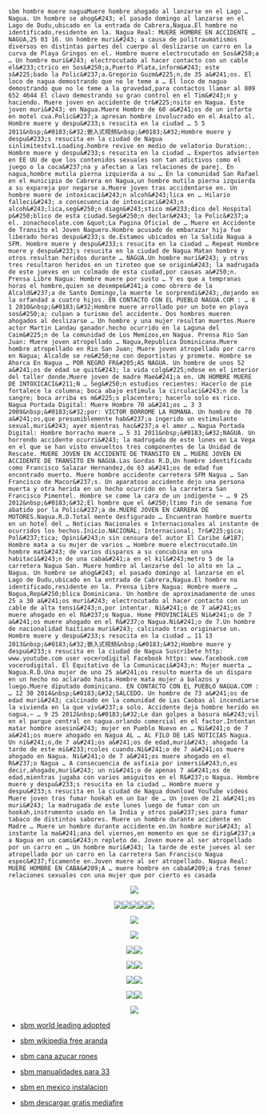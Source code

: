 
```
sbm hombre muere naguaMuere hombre ahogado al lanzarse en el Lago … Nagua. Un hombre se ahog&#243; el pasado domingo al lanzarse en el Lago de Dudu,ubicado en la entrada de Cabrera,Nagua.El hombre no identificado,residente en la. Nagua Real: MUERE HOMBRE EN ACCIDENTE … NAGUA,25 03 16. Un hombre muri&#243; a causa de politraumatismos diversos en distintas partes del cuerpo al deslizarse un carro en la curva de Playa Gringos en el. Hombre muere electrocutado en Sos&#250;a … Un hombre muri&#243; electrocutado al hacer contacto con un cable el&#233;ctrico en Sos&#250;a,Puerto Plata,inform&#243; este s&#225;bado la Polic&#237;a.Gregorio Guzm&#225;n,de 35 a&#241;os. El loco de nagua demostrando que no le teme a … El loco de nagua demostrando que no le teme a la gravedad,para contactos llamar al 809 652 4644 El clavo demostrando su gran control en el Tim&#243;n y haciendo. Muere joven en accidente de tr&#225;nsito en Nagua. Este joven muri&#243; en Nagua.Muere Hombre de 60 a&#241;os de un infarto en motel cua.Polic&#237;a apresan hombre involucrado en el Asalto al. Hombre muere y despu&#233;s resucita en la ciudad … 5 5 2011&nbsp;&#0183;&#32;嵌入式视频&nbsp;&#0183;&#32;Hombre muere y despu&#233;s resucita en la ciudad de Nagua sinlimitestv1.Loading.hombre revive en medio de velatorio Duration:. Hombre muere y despu&#233;s resucita en la ciudad … Expertos advierten en EE UU de que los contenidos sexuales son tan adictivos como el juego o la coca&#237;na y afectan a las relaciones de parej. En nagua,hombre mutila pierna izquierda a su … En la comunidad San Rafael en el municipio de Cabrera en Nagua,un hombre mutila pierna izquierda a su expareja por negarse a.Muere joven tras accidentarse en. Un hombre muere de intoxicaci&#243;n alcoh&#243;lica en … Hilario falleci&#243; a consecuencia de intoxicaci&#243;n alcoh&#243;lica,seg&#250;n diagn&#243;stico m&#233;dico del Hospital p&#250;blico de esta ciudad.Seg&#250;n declar&#243; la Polic&#237;a el. zonachocolate.com &quot;La Pagina Oficial de … Muere en Accidente de Transito el Joven Naguero.Hombre acusado de embarazar hija fue liberado horas despu&#233;s de.Estamos ubicados en la Salida Nagua a SFM. Hombre muere y despu&#233;s resucita en la ciudad … Repeat Hombre muere y despu&#233;s resucita en la ciudad de Nagua Matan hombre y otros resultan heridos durante … NAGUA.Un hombre muri&#243; y otros tres resultaron heridos en un tiroteo que se origin&#243; la madrugada de este jueves en un colmado de esta ciudad,por causas a&#250;n. Prensa Libre Nagua: Hombre muere por susto … Y es que a tempranas horas el hombre,quien se desempe&#241;a como obrero de la Alcald&#237;a de Santo Domingo,la muerte le sorprendi&#243;,dejando en la orfandad a cuatro hijos. EN CONTACTO CON EL PUEBLO NAGUA.COM : … 8 1 2010&nbsp;&#0183;&#32;Hombre muere arrollado por un bote en playa sos&#250;a; culpan a turismo del accidente. Dos hombres mueren ahogados al deslizarse … Un hombre y una mujer resultan muertos.Muere actor Martin Landau ganador.hecho ocurrido en la Laguna del Caim&#225;n de la comunidad de Los Memizos,en Nagua. Prensa Rio San Juan: Muere joven atropellado … Nagua,Republica Dominicana.Muere hombre atropellado en Rio San Juan; Muere joven atropellado por carro en Nagua; Alcalde se re&#250;ne con deportistas y promete. Hombre se Ahorca En Nagua … POR NEGRO FR&#205;AS NAGUA. Un hombre de unos 52 a&#241;os de edad se quit&#243; la vida colg&#225;ndose en el interior del taller donde.Muere joven de madre Mae&#241;a en. UN HOMBRE MUERE DE INTOXICACI&#211;N … Seg&#250;n estudios recientes: Hacerlo de pie fortalece la columna; boca abajo estimula la circulaci&#243;n de la sangre; boca arriba es m&#225;s placentero; hacerlo solo es rico. Nagua Portada Digital: Muere Hombre 70 a&#241;os … 3 3 2009&nbsp;&#0183;&#32;por: VICTOR BORROME LA ROMANA. Un hombre de 70 a&#241;os,que presumiblemente hab&#237;a ingerido un estimulante sexual,muri&#243; ayer mientras hac&#237;a el amor … Nagua Portada Digital: Hombre borracho muere … 5 31 2011&nbsp;&#0183;&#32;NAGUA. Un horrendo accidente ocurri&#243; la madrugada de este lunes en La Vega en el que se han visto envueltos tres componentes de la Unidad de Rescate. MUERE JOVEN EN ACCIDENTE DE TRANSITO EN … MUERE JOVEN EN ACCIDENTE DE TRANSITO EN NAGUA.Las Gordas R.D,Un hombre identificado como Francisco Salazar Hernandez,de 63 a&#241;os de edad fue encontrado muerto. Muere hombre accidente carretera SFM Nagua … San Francisco de Macor&#237;s. Un aparatoso accidente dejo una persona muerta y otra herida en un hecho ocurrido en la carretera San Francisco Pimentel. Hombre se come la cara de un indigente ~ … 9 25 2012&nbsp;&#0183;&#32;El hombre que el &#250;ltimo fin de semana fue abatido por la Polic&#237;a de.MUERE JOVEN EN CARRERA DE MOTORES.Nagua.R.D.Total mente desfigurado … Encuentran hombre muerto en un hotel del … Noticias Nacionales e Internacionales al instante de ocurridos los hechos.Inicio.NACIONAL; Internacional; Tr&#225;gica; Pol&#237;tica; Opini&#243;n sin censura del autor El Caribe &#187; Hombre mata a su mujer de varios … Hombre muere electrocutado.Un hombre mat&#243; de varios disparos a su concubina en una habitaci&#243;n de una caba&#241;a en el kil&#243;metro 5 de la carretera Nagua San. Muere hombre al lanzarse del lo alto en la … Nagua. Un hombre se ahog&#243; el pasado domingo al lanzarse en el Lago de Dudu,ubicado en la entrada de Cabrera,Nagua.El hombre no identificado,residente en la. Prensa Libre Nagua: Hombre muere … Nagua,Rep&#250;blica Dominicana. Un hombre de aproximadamente de unos 25 a 30 a&#241;os muri&#243; electrocutado al hacer contacto con un cable de alta tensi&#243;n,por intentar. Ni&#241;o de 7 a&#241;os muere ahogado en el R&#237;o Nagua. Home PROVINCIALES Ni&#241;o de 7 a&#241;os muere ahogado en el R&#237;o Nagua.Ni&#241;o de 7.Un hombre de nacionalidad haitiana muri&#243; calcinado tras originarse un. Hombre muere y despu&#233;s resucita en la ciudad … 11 13 2013&nbsp;&#0183;&#32;嵌入式视频&nbsp;&#0183;&#32;Hombre muere y despu&#233;s resucita en la ciudad de Nagua Suscribete http: www.youtube.com user vocerodigital Facebook https: www.facebook.com vocerodigital. El Equitativo de la Comunicaci&#243;n: Mujer muerta … Nagua.R.D.Una mujer de uno 25 a&#241;os resulto muerta de un disparo en un hecho no aclarado hasta.Hombre mata mujer a balazos y luego.Muere diputado dominicano. EN CONTACTO CON EL PUEBLO NAGUA.COM : … 12 30 2014&nbsp;&#0183;&#32;SALCEDO. Un hombre de 73 a&#241;os de edad muri&#243; calcinado en la comunidad de Las Caobas al incendiarse la vivienda en la que viv&#237;a solo. Accidente deja hombre herido en nagua.~ … 9 25 2012&nbsp;&#0183;&#32;Le dan golpes a basura m&#243;vil en el parque central en nagua.orlando comercial en el factor.Intentan matar hombre asesin&#243; mujer en Pueblo Nuevo en … Ni&#241;o de 7 a&#241;os muere ahogado en Nagua AL … AL FILO DE LAS NOTICIAS Nagua. Un ni&#241;o,de 7 a&#241;os a&#241;os de edad,muri&#243; ahogado la tarde de este mi&#233;rcoles cuando.Ni&#241;o de 7 a&#241;os muere ahogado en Nagua. Ni&#241;o de 7 a&#241;os muere ahogado en el R&#237;o Nagua … A consecuencia de asfixia por inmersi&#243;n,es decir,ahogado,muri&#243; un ni&#241;o de apenas 7 a&#241;os de edad,mientras jugaba con varios amiguitos en el R&#237;o Nagua. Hombre muere y despu&#233;s resucita en la ciudad … Hombre muere y despu&#233;s resucita en la ciudad de Nagua download YouTube videos Muere joven tras fumar hookah en un bar de … Un joven de 21 a&#241;os muri&#243; la madrugada de este lunes luego de fumar con un hookah,instrumento usado en la India y otros pa&#237;ses para fumar tabaco de distintos sabores. Muere un hombre durante accidente en Madre … Muere un hombre durante accidente en.Un hombre muri&#243; al instante la ma&#241;ana del viernes,en momento en que se dirig&#237;a a Nagua en un cami&#243;n repleto de. Joven muere al ser atropellado por un carro en … Un hombre muri&#243; la tarde de este jueves al ser atropellado por un carro en la carretera San Francisco Nagua espec&#237;ficamente en.Joven muere al ser atropellado. Nagua Real: MUERE HOMBRE EN CABA&#209;A … muere hombre en caba&#209;a tras tener relaciones sexuales con una mujer que por cierto es casada 
```

<div align="center">

<a href="https://es-crusher.shibang-china.com/github&k=sbm+hombre+muere+nagua"><img src="https://static.shibang-china.com/es/crusher/logo.jpg"></a>

<a href="https://es-crusher.shibang-china.com/github&k=sbm+hombre+muere+nagua"><img src="https://static.shibang-china.com/es/crusher/index.jpg"></a><a href="https://es-crusher.shibang-china.com/material.htmlgithub&k=sbm+hombre+muere+nagua"><img src="https://static.shibang-china.com/es/crusher/material.jpg"></a><a href="https://es-crusher.shibang-china.com/application.htmlgithub&k=sbm+hombre+muere+nagua"><img src="https://static.shibang-china.com/es/crusher/application.jpg"></a><a href="https://es-crusher.shibang-china.com/aboutus.htmlgithub&k=sbm+hombre+muere+nagua"><img src="https://static.shibang-china.com/es/crusher/aboutus.jpg"></a><a href="https://es-crusher.shibang-china.com/contact.htmlgithub&k=sbm+hombre+muere+nagua"><img src="https://static.shibang-china.com/es/crusher/contact.jpg"></a>

<a href="https://es-crusher.shibang-china.com/github&k=sbm+hombre+muere+nagua"><img src="https://static.shibang-china.com/es/crusher/banner.jpg"></a>

<a href="https://swt.shibang-china.com/github&k=sbm+hombre+muere+nagua"><img src="https://static.shibang-china.com/es/crusher/text.jpg"></a>

<a href="https://swt.shibang-china.com/github&k=sbm+hombre+muere+nagua"><img src="https://static.shibang-china.com/es/crusher/chat.jpg"></a><a href="https://es-crusher.shibang-china.com/contact.htmlgithub&k=sbm+hombre+muere+nagua"><img src="https://static.shibang-china.com/es/crusher/message.jpg"></a>

<a href="https://es-crusher.shibang-china.com/products/pe.htmlgithub&k=sbm+hombre+muere+nagua"><img src="https://static.shibang-china.com/es/crusher/pe.jpg"></a><a href="https://es-crusher.shibang-china.com/products/pf.htmlgithub&k=sbm+hombre+muere+nagua"><img src="https://static.shibang-china.com/es/crusher/pf.jpg"></a>

<a href="https://es-crusher.shibang-china.com/products/hpt.htmlgithub&k=sbm+hombre+muere+nagua"><img src="https://static.shibang-china.com/es/crusher/hpt.jpg"></a><a href="https://es-crusher.shibang-china.com/products/vsi.htmlgithub&k=sbm+hombre+muere+nagua"><img src="https://static.shibang-china.com/es/crusher/vsi.jpg"></a>

<a href="https://es-crusher.shibang-china.com/products/klv.htmlgithub&k=sbm+hombre+muere+nagua"><img src="https://static.shibang-china.com/es/crusher/klv.jpg"></a><a href="https://es-crusher.shibang-china.com/products/portable.htmlgithub&k=sbm+hombre+muere+nagua"><img src="https://static.shibang-china.com/es/crusher/portable.jpg"></a>

<a href="https://swt.shibang-china.com/github&k=sbm+hombre+muere+nagua"><img src="https://static.shibang-china.com/es/crusher/case.jpg"></a>

</div>


* [sbm world leading adopted](sbm%20world%20leading%20adopted.md)

* [sbm wikipedia free aranda](sbm%20wikipedia%20free%20aranda.md)

* [sbm cana azucar rones](sbm%20cana%20azucar%20rones.md)

* [sbm manualidades para 33](sbm%20manualidades%20para%2033.md)

* [sbm en mexico instalacion](sbm%20en%20mexico%20instalacion.md)

* [sbm descargar gratis mediafire](sbm%20descargar%20gratis%20mediafire.md)